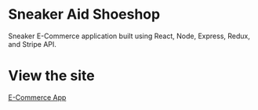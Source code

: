 # Sneaker Aid Shoeshop

Sneaker E-Commerce application built using React, Node, Express, Redux, and Stripe API.

# View the site

[E-Commerce App](https://sneaker-aid-shop.herokuapp.com/)
